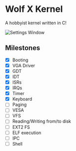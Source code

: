 # Wolf X Kernel
A hobbyist kernel written in C!

![Settings Window](https://raw.githubusercontent.com/ayush7788/wolfx_kernel/main/screenshots/detecting_mem.png)

## Milestones
- [x] Booting
- [x] VGA Driver
- [x] GDT
- [x] IDT
- [x] ISRs
- [x] IRQs
- [x] Timer
- [x] Keyboard
- [ ] Paging
- [ ] VESA
- [ ] VFS
- [ ] Reading/Writing from/to disk
- [ ] EXT2 FS
- [ ] ELF execution
- [ ] IPC
- [ ] Shell
